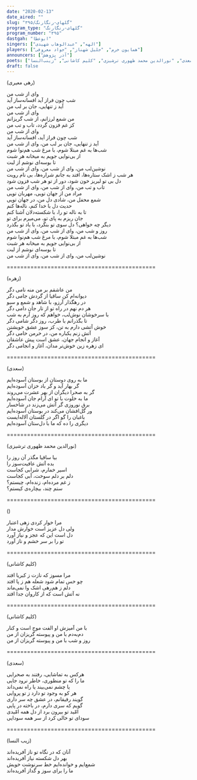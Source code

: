 ```yaml
---
date: "2020-02-13"
date_aired: ""
slug: "گلهای-رنگارنگ/۳۹۵"
program_type: "گلهای-رنگارنگ"
program_number: "۳۹۵"
dastgah: "ابوعطا"
singers: ["الهه", "عبدالوهاب شهیدی"]
players: ["همایون خرم", "جلیل شهناز", "جواد معروفی"]
announcers: ["آذر پژوهش"]
poets: ["رهی معیری", "منصوره اتابکی", "سعدی", "نورالدین محمد ظهوری ترشیزی", "کلیم کاشانی", "زینب‌النسا"]
draft: false
---
```


(رهی معیری)  

وای از شب من  
شب چون فراز آید افسانه‌ساز آید  
آید ز تنهایی، جان بر لب من  
وای از شب من  
من شمع لرزانم، از شب گریزانم  
کز غم فزون گردد، تاب و تب من  
وای از شب من  
شب چون فراز آید، افسانه‌ساز آید  
آید ز تنهایی، جان بر لب من، وای از شب من  
شب‌ها به غم مبتلا شوم، با مرغ شب هم‌نوا شوم  
از بی‌نوایی جویم به میخانه هر شبت  
تا بوسه‌ای نوشم از لبت  
نوشین‌لب من، وای از شب من، وای از شب من  
هر شب ز اشک ستاره‌ها، افتد به جانم شراره‌ها، بی نام رویت  
دل بی تو لبریز خون شود، دور از تو هر شب فزون شود  
تاب و تب من، وای از شب من، وای از شب من  
مراد من از جهان تویی، مهربان تویی  
شمع محفل من، شادی دل من، در جهان تویی  
حدیث دل با خدا کنم، ناله‌ها كنم  
تا به ناله تو را، با شکسته‌دلان آشنا کنم  
جان ریزم به پای تو، می‌میرم برای تو  
دیگر چه خواهی؟ دل سوی تو بنگرد، با یاد تو بگذرد  
روز و شب من، وای از شب من، وای از شب من  
شب‌ها به غم مبتلا شوم، با مرغ شب هم‌نوا شوم  
از بی‌نوایی جویم به میخانه هر شبت  
تا بوسه‌ای نوشم از لبت  
نوشین‌لب من، وای از شب من، وای از شب من  

============================================  

(زهره)  

من عاشقم بر من منه نامی دگر  
دیوانه‌ام کن ساقیا از گردش جامی دگر  
در رهگذار آرزو، با شاهد و شمع و سبو  
هر دم نهم در راه تو از تار جان دامی دگر  
با سرخوشان نوش‌لب، خواهم که روز آرم به شب  
تا بگذرانم با طرب، روز دگر شامی دگر  
خوش آتشی دارم به تن، کز سوز عشق خویشتن  
آتش زنم یکباره من، در خرمن خامی دگر  
آغاز و انجام جهان، عشق است پیش عاشقان  
ای زهره زین خوش‌تر مدان، آغاز و انجامی دگر  

============================================  

(سعدی)  

ما به روی دوستان از بوستان آسوده‌ایم  
گر بهار آید و گر باد خزان آسوده‌ایم  
گر به صحرا دیگران از بهر عشرت می‌روند  
ما به خلوت با تو ای آرام جان آسوده‌ایم  
برق نوروزی گر آتش می‌زند در شاخسار  
ور گل‌افشان می‌کند در بوستان آسوده‌ایم  
باغبان را گو اگر در گلستان آلاله‌ایست  
دیگری را ده که ما با دل‌ستان آسوده‌ایم  

============================================  

(نورالدین محمد ظهوری ترشیزی)  

بیا ساقیا مگذر آن روز را  
بده آتش عافیت‌سوز را  
اسیر خمارم، شرابی کجاست  
دلم بر دلم سوخت، آبی کجاست  
ز غم مرده‌ام، زنده‌ام، چیستم؟  
ستم چند، بیچاره‌ی کیستم؟  

============================================  

()  

مرا خوار کردی‌ زهی اعتبار  
ولی دل عزیز است خوارش مدار  
دل است این که عجز و نیاز آورد  
تو را بر سر خشم و ناز آورد  

============================================  

(کلیم کاشانی)  

مرا مسوز که نازت ز کبریا افتد  
چو خس تمام شود شعله هم ز پا افتد  
دلم ز هم‌رهی اشک وا نمی‌ماند  
نه آتش است که از کاروان جدا افتد  

============================================  

(کلیم کاشانی)  

با من آمیزش او الفت موج است و کنار  
دم‌به‌دم با من و پیوسته گریزان از من  
روز و شب با من و پیوسته گریزان از من  

============================================  

(سعدی)  

هرکس به تماشایی، رفتند به صحرایی  
ما را که تو منظوری، خاطر نرود جایی  
یا چشم نمی‌بیند یا راه نمی‌داند  
هر کو به وجود تو دارد ز تو پروایی  
گویند رفیقانم، در عشق چه سر داری  
گویم که سری دارم، در باخته در پایی  
امّید تو بیرون برد از دل همه امّیدی  
سودای تو خالی کرد از سر همه سودایی  

============================================  

(زیب‌ النسا)  

آنان که در نگاه تو ناز آفریده‌اند  
بهر دل شکسته نیاز آفریده‌اند  
شمع‌ایم و خوانده‌ایم خط سرنوشت خویش  
ما را برای سوز و گداز آفریده‌اند  
